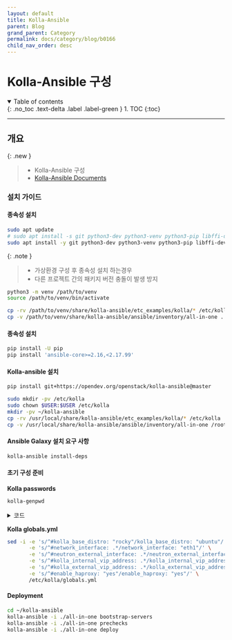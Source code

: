 ```yaml
---
layout: default
title: Kolla-Ansible
parent: Blog
grand_parent: Category
permalink: docs/category/blog/b0166
child_nav_order: desc
---
```


# Kolla-Ansible 구성

<details open markdown="block">
  <summary>
    Table of contents
  </summary>
  {: .no_toc .text-delta .label .label-green }
1. TOC
{:toc}
</details>

---

## 개요

{: .new }
> - Kolla-Ansible 구성
> - [Kolla-Ansible Documents](https://docs.openstack.org/kolla-ansible/latest/user/quickstart.html)

### 설치 가이드

#### **종속성 설치**

```bash
sudo apt update
# sudo apt install -s git python3-dev python3-venv python3-pip libffi-dev gcc libssl-dev
sudo apt install -y git python3-dev python3-venv python3-pip libffi-dev gcc libssl-dev 
```

{: .note }
> - 가상환경 구성 후 종속성 설치 하는경우 
> - 다른 프로젝트 간의 패키지 버전 충돌이 발생 방지
> 
```bash
python3 -m venv /path/to/venv
source /path/to/venv/bin/activate
```
>
```bash
cp -rv /path/to/venv/share/kolla-ansible/etc_examples/kolla/* /etc/kolla
cp -v /path/to/venv/share/kolla-ansible/ansible/inventory/all-in-one .
```

#### **종속성 설치**

```bash
pip install -U pip
pip install 'ansible-core>=2.16,<2.17.99'
```

#### **Kolla-ansible 설치**

```bash
pip install git+https://opendev.org/openstack/kolla-ansible@master
```

```bash
sudo mkdir -pv /etc/kolla
sudo chown $USER:$USER /etc/kolla
mkdir -pv ~/kolla-ansible
cp -rv /usr/local/share/kolla-ansible/etc_examples/kolla/* /etc/kolla
cp -v /usr/local/share/kolla-ansible/ansible/inventory/all-in-one /root/kolla-ansible
```

#### **Ansible Galaxy 설치 요구 사항**

```bash
kolla-ansible install-deps
```

#### **초기 구성 준비**

**Kolla passwords**

```bash
kolla-genpwd
```

<details markdown="block">
  <summary>
    코드
  </summary>
  {: .text-delta .label .label-green }
  
```bash
WARNING: Passwords file "/etc/kolla/passwords.yml" is world-readable. The permissions will be changed.
```

</details>

**Kolla globals.yml**

```bash
sed -i -e 's/^#kolla_base_distro: "rocky"/kolla_base_distro: "ubuntu"/' \
       -e 's/^#network_interface: .*/network_interface: "eth1"/' \
       -e 's/^#neutron_external_interface: .*/neutron_external_interface: "eth0"/' \
       -e 's/^#kolla_internal_vip_address: .*/kolla_internal_vip_address: "10.1.81.200"/' \
       -e 's/^#kolla_external_vip_address: .*/kolla_external_vip_address: "192.168.0.222"/' \
       -e 's/^#enable_haproxy: "yes"/enable_haproxy: "yes"/' \
       /etc/kolla/globals.yml
```

#### **Deployment**

```bash
cd ~/kolla-ansible
kolla-ansible -i ./all-in-one bootstrap-servers
kolla-ansible -i ./all-in-one prechecks
kolla-ansible -i ./all-in-one deploy
```
